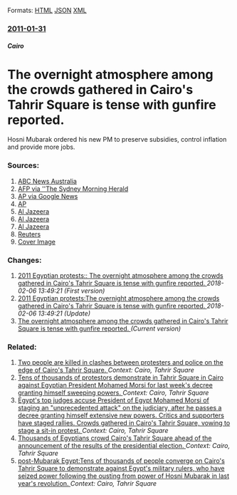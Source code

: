 
Formats: [HTML](/news/2011/01/31/the-overnight-atmosphere-among-the-crowds-gathered-in-cairo-s-tahrir-square-is-tense-with-gunfire-reported.html)  [JSON](/news/2011/01/31/the-overnight-atmosphere-among-the-crowds-gathered-in-cairo-s-tahrir-square-is-tense-with-gunfire-reported.json)  [XML](/news/2011/01/31/the-overnight-atmosphere-among-the-crowds-gathered-in-cairo-s-tahrir-square-is-tense-with-gunfire-reported.xml)  

### [2011-01-31](/news/2011/01/31/index.md)

##### Cairo
# The overnight atmosphere among the crowds gathered in Cairo's Tahrir Square is tense with gunfire reported. 

Hosni Mubarak ordered his new PM to preserve subsidies, control inflation and provide more jobs.


### Sources:

1. [ABC News Australia](http://www.abc.net.au/news/stories/2011/01/31/3126194.htm)
2. [AFP via ''The Sydney Morning Herald](http://news.smh.com.au/breaking-news-world/protests-continue-as-egypt-pm-tasked-with-reforms-20110131-1aajh.html)
3. [AP via Google News](http://www.google.com/hostednews/ap/article/ALeqM5jG3kAGLIhYPdbhftqAy1KZ987RDQ?docId=d7e83b12fbd94619b694d46279fa6a14)
4. [AP](http://hosted2.ap.org/APDEFAULT/54828a5e8d9d48b7ba8b94ba38a9ef22/Article_2011-01-30-Egypt%20Americans/id-b1e62b9a68054965911a3526d2a6e945)
5. [Al Jazeera](http://blogs.aljazeera.net/middle-east/2011/01/30/live-blog-311-egypt-protests)
6. [Al Jazeera](http://english.aljazeera.net/news/middleeast/2011/01/201113023414787871.html)
7. [Al Jazeera](http://english.aljazeera.net/news/middleeast/2011/01/201113101237787481.html)
8. [Reuters](http://af.reuters.com/article/egyptNews/idAFLDE70U2JC20110131)
8. [Cover Image](http://www.aljazeera.com/mritems/Images/2011/1/31/20111313497952734_20.jpg)

### Changes:

1. [2011 Egyptian protests:: The overnight atmosphere among the crowds gathered in Cairo's Tahrir Square is tense with gunfire reported. ](/news/2011/01/31/2011-egyptian-protests-the-overnight-atmosphere-among-the-crowds-gathered-in-cairo-s-tahrir-square-is-tense-with-gunfire-reported.md) _2018-02-06 13:49:21 (First version)_
2. [2011 Egyptian protests:The overnight atmosphere among the crowds gathered in Cairo's Tahrir Square is tense with gunfire reported. ](/news/2011/01/31/2011-egyptian-protests-pthe-overnight-atmosphere-among-the-crowds-gathered-in-cairo-s-tahrir-square-is-tense-with-gunfire-reported.md) _2018-02-06 13:49:21 (Update)_
2. [The overnight atmosphere among the crowds gathered in Cairo's Tahrir Square is tense with gunfire reported. ](/news/2011/01/31/the-overnight-atmosphere-among-the-crowds-gathered-in-cairo-s-tahrir-square-is-tense-with-gunfire-reported.md) _(Current version)_

### Related:

1. [Two people are killed in clashes between protesters and police on the edge of Cairo's Tahrir Square. ](/news/2013/01/30/two-people-are-killed-in-clashes-between-protesters-and-police-on-the-edge-of-cairo-s-tahrir-square.md) _Context: Cairo, Tahrir Square_
2. [Tens of thousands of protestors demonstrate in Tahrir Square in Cairo against Egyptian President Mohamed Morsi for last week's decree granting himself sweeping powers. ](/news/2012/11/27/tens-of-thousands-of-protestors-demonstrate-in-tahrir-square-in-cairo-against-egyptian-president-mohamed-morsi-for-last-week-s-decree-granti.md) _Context: Cairo, Tahrir Square_
3. [Egypt's top judges accuse President of Egypt Mohamed Morsi of staging an "unprecedented attack" on the judiciary, after he passes a decree granting himself extensive new powers. Critics and supporters have staged rallies. Crowds gathered in Cairo's Tahrir Square, vowing to stage a sit-in protest. ](/news/2012/11/24/egypt-s-top-judges-accuse-president-of-egypt-mohamed-morsi-of-staging-an-unprecedented-attack-on-the-judiciary-after-he-passes-a-decree-g.md) _Context: Cairo, Tahrir Square_
4. [Thousands of Egyptians crowd Cairo's Tahrir Square ahead of the announcement of the results of the presidential election. ](/news/2012/06/22/thousands-of-egyptians-crowd-cairo-s-tahrir-square-ahead-of-the-announcement-of-the-results-of-the-presidential-election.md) _Context: Cairo, Tahrir Square_
5. [post-Mubarak Egypt:Tens of thousands of people converge on Cairo's Tahrir Square to demonstrate against Egypt's military rulers, who have seized power following the ousting from power of Hosni Mubarak in last year's revolution. ](/news/2012/06/19/post-mubarak-egypt-tens-of-thousands-of-people-converge-on-cairo-s-tahrir-square-to-demonstrate-against-egypt-s-military-rulers-who-have-se.md) _Context: Cairo, Tahrir Square_
